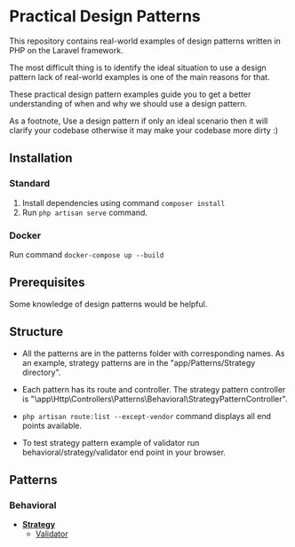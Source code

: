# Practical Design Patterns

This repository contains real-world examples of design patterns written in PHP on the Laravel framework.

The most difficult thing is to identify the ideal situation to use a design pattern lack of real-world examples is one of the main reasons for that.

These practical design pattern examples guide you to get a better understanding of when and why we should use a design pattern.

As a footnote, Use a design pattern if only an ideal scenario then it will clarify your codebase otherwise it may make your codebase more dirty :)

## Installation

### Standard
 1) Install dependencies using command ```composer install```
 2)  Run ```php artisan serve``` command.

### Docker 

Run command ```docker-compose up --build```

## Prerequisites
Some knowledge of design patterns would be helpful.

## Structure

* All the patterns are in the patterns folder with corresponding names. As an example, strategy patterns are in the "app/Patterns/Strategy directory". 

* Each pattern has its route and controller. The strategy pattern controller is "\app\Http\Controllers\Patterns\Behavioral\StrategyPatternController".

* ```php artisan route:list --except-vendor``` command displays all end points available.

* To test strategy pattern example of validator run behavioral/strategy/validator end point in your browser.

## Patterns

### Behavioral

* **[Strategy](https://github.com/Lakshan-Madushanka/practical-design-patterns/tree/main/app/Patterns/Behavioral/Strategy)**
  * [Validator](https://github.com/Lakshan-Madushanka/practical-design-patterns/tree/main/app/Patterns/Behavioral/Strategy/Validator)
